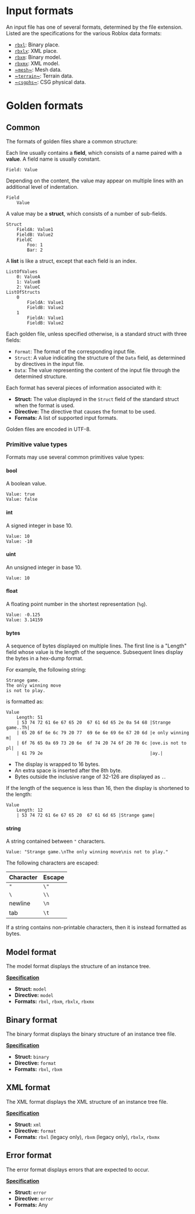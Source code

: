 # Input formats
An input file has one of several formats, determined by the file extension.
Listed are the specifications for the various Roblox data formats:

- [`rbxl`](format/rbxl.md): Binary place.
- [`rbxlx`](format/rbxlx.md): XML place.
- [`rbxm`](format/rbxm.md): Binary model.
- [`rbxmx`](format/rbxmx.md): XML model.
- [~`mesh`~](format/mesh.md): Mesh data.
- [~`terrain`~](format/terrain.md): Terrain data.
- [~`csgphs`~](format/csgphs.md): CSG physical data.

# Golden formats

## Common
The formats of golden files share a common structure:

Each line usually contains a **field**, which consists of a name paired with a
**value**. A field name is usually constant.

```
Field: Value
```

Depending on the content, the value may appear on multiple lines with an
additional level of indentation.

```
Field
	Value
```

A value may be a **struct**, which consists of a number of sub-fields.

```
Struct
	FieldA: Value1
	FieldB: Value2
	FieldC
		Foo: 1
		Bar: 2
```

A **list** is like a struct, except that each field is an index.

```
ListOfValues
	0: ValueA
	1: ValueB
	2: ValueC
ListOfStructs
	0
		FieldA: Value1
		FieldB: Value2
	1
		FieldA: Value1
		FieldB: Value2
```

Each golden file, unless specified otherwise, is a standard struct with three
fields:

- `Format`: The format of the corresponding input file.
- `Struct`: A value indicating the structure of the `Data` field, as determined
  by directives in the input file.
- `Data`: The value representing the content of the input file through the
  determined structure.

Each format has several pieces of information associated with it:

- **Struct:** The value displayed in the `Struct` field of the standard struct
  when the format is used.
- **Directive:** The directive that causes the format to be used.
- **Formats:** A list of supported input formats.

Golden files are encoded in UTF-8.

### Primitive value types
Formats may use several common primitives value types:

#### bool
A boolean value.

	Value: true
	Value: false

#### int
A signed integer in base 10.

	Value: 10
	Value: -10

#### uint
An unsigned integer in base 10.

	Value: 10

#### float
A floating point number in the shortest representation (`%g`).

	Value: -0.125
	Value: 3.14159

#### bytes
A sequence of bytes displayed on multiple lines. The first line is a "Length"
field whose value is the length of the sequence. Subsequent lines display the
bytes in a hex-dump format.

For example, the following string:

	Strange game.
	The only winning move
	is not to play.

is formatted as:

	Value
		Length: 51
		| 53 74 72 61 6e 67 65 20  67 61 6d 65 2e 0a 54 68 |Strange game..Th|
		| 65 20 6f 6e 6c 79 20 77  69 6e 6e 69 6e 67 20 6d |e only winning m|
		| 6f 76 65 0a 69 73 20 6e  6f 74 20 74 6f 20 70 6c |ove.is not to pl|
		| 61 79 2e                                         |ay.|

- The display is wrapped to 16 bytes.
- An extra space is inserted after the 8th byte.
- Bytes outside the inclusive range of 32-126 are displayed as `.`.

If the length of the sequence is less than 16, then the display is shortened to
the length:

	Value
		Length: 12
		| 53 74 72 61 6e 67 65 20  67 61 6d 65 |Strange game|

#### string
A string contained between `"` characters.

	Value: "Strange game.\nThe only winning move\nis not to play."

The following characters are escaped:

Character | Escape
----------|-------
`"`       | `\"`
`\`       | `\\`
newline   | `\n`
tab       | `\t`

If a string contains non-printable characters, then it is instead formatted as
bytes.

## Model format
The model format displays the structure of an instance tree.

[**Specification**](golden/model.md)

- **Struct:** `model`
- **Directive:** `model`
- **Formats:** `rbxl`, `rbxm`, `rbxlx`, `rbxmx`

## Binary format
The binary format displays the binary structure of an instance tree file.

[**Specification**](golden/binary.md)

- **Struct:** `binary`
- **Directive:** `format`
- **Formats:** `rbxl`, `rbxm`

## XML format
The XML format displays the XML structure of an instance tree file.

[**Specification**](golden/xml.md)

- **Struct:** `xml`
- **Directive:** `format`
- **Formats:** `rbxl` (legacy only), `rbxm` (legacy only), `rbxlx`, `rbxmx`

## Error format
The error format displays errors that are expected to occur.

[**Specification**](golden/error.md)

- **Struct:** `error`
- **Directive:** `error`
- **Formats:** Any
